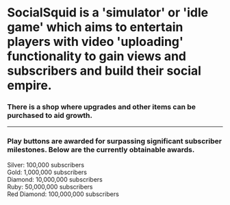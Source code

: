 # SocialSquid is a 'simulator' or 'idle game' which aims to entertain players with video 'uploading' functionality to gain views and subscribers and build their social empire.

### There is a shop where upgrades and other items can be purchased to aid growth.

<hr>

### Play buttons are awarded for surpassing significant subscriber milestones. Below are the currently obtainable awards.

Silver: 100,000 subscribers <br>
Gold: 1,000,000 subscribers <br>
Diamond: 10,000,000 subscribers <br> 
Ruby: 50,000,000 subscribers <br>
Red Diamond: 100,000,000 subscribers
